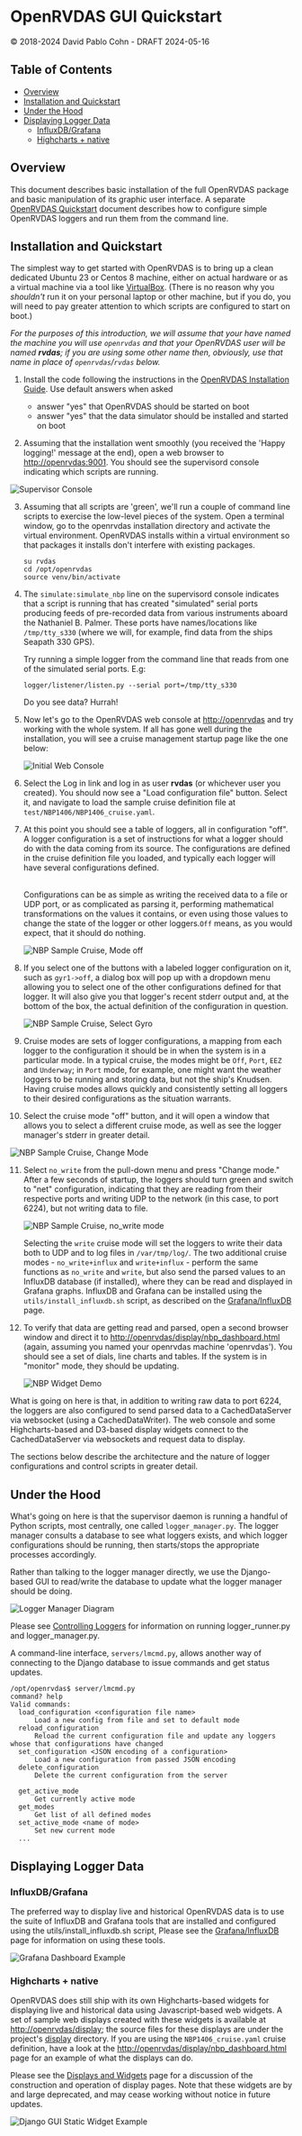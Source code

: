 # OpenRVDAS GUI Quickstart
© 2018-2024 David Pablo Cohn - DRAFT 2024-05-16

## Table of Contents

- [Overview](#overview)
- [Installation and Quickstart](#installation-and-quickstart)
- [Under the Hood](#under-the-hood)
- [Displaying Logger Data](#displaying-logger-data)
  - [InfluxDB/Grafana](#influxdb/grafana)
  - [Highcharts + native](#highcharts-+-native)

## Overview
This document describes basic installation of the full OpenRVDAS package and basic manipulation of its graphic user interface. A separate [OpenRVDAS Quickstart](quick_start.md) document describes how to configure simple OpenRVDAS loggers and run them from the command line.

## Installation and Quickstart
The simplest way to get started with OpenRVDAS is to bring up a clean dedicated Ubuntu 23 or
Centos 8 machine, either on actual hardware or as a virtual machine via a tool like [VirtualBox](https://www.virtualbox.org/).
(There is no reason why you _shouldn't_ run it on your personal laptop or other machine, but  if you do, you will need to
pay greater attention to which scripts are configured to start on boot.) 

_For the purposes of this introduction, we will assume that your have named the machine you will use `openrvdas` and that your OpenRVDAS user will be named __rvdas__; if you are using some other name then, obviously, use that name in place of `openrvdas`/`rvdas` below._

1. Install the code following the instructions in the [OpenRVDAS Installation Guide](../INSTALL.md). Use default answers when asked 
   * answer "yes" that OpenRVDAS should be started on boot
   * answer "yes" that the data simulator should be installed and started on boot


2. Assuming that the installation went smoothly (you received the 'Happy logging!' message at the end), open a web browser to [http://openrvdas:9001](http://openrvdas:9001). You should see the supervisord console indicating which scripts are running.

 ![Supervisor Console](images/supervisor.png)

3. Assuming that all scripts are 'green', we'll run a couple of command line scripts to exercise the low-level pieces of the system. Open a terminal window, go to the openrvdas installation directory and activate the virtual environment.    OpenRVDAS installs within a virtual environment so that packages it installs don't interfere with existing packages. 
    ```
    su rvdas
    cd /opt/openrvdas
    source venv/bin/activate
    ```



4. The `simulate:simulate_nbp` line on the supervisord console indicates that a script is running that has created
"simulated" serial ports producing feeds of pre-recorded data from various instruments aboard the Nathaniel B. Palmer. These
ports have names/locations like `/tmp/tty_s330` (where we will, for example, find data from the ships Seapath 330 GPS).

    Try running a simple logger from the command line that reads from one of the simulated serial ports. E.g:
    ```
    logger/listener/listen.py --serial port=/tmp/tty_s330
    ```
   Do you see data? Hurrah!


5. Now let's go to the OpenRVDAS web console at [http://openrvdas](http://openrvdas) and try working with the whole system. If all has gone well during the installation, you will see a cruise management startup page like the one below:

    ![Initial Web Console](images/nbp_initial.png)


6. Select the Log in link and log in as user __rvdas__ (or whichever user you created). You should now see a "Load configuration file" button. Select it, and navigate to load the sample cruise definition file at ``test/NBP1406/NBP1406_cruise.yaml``.<p>


7. At this point you should see a table of loggers, all in configuration "off". A logger configuration is a set of instructions for what a logger should do with the data coming from its source. The configurations are defined in the cruise definition file you loaded, and typically each logger will have several configurations defined.<br><br>

    Configurations can be as simple as writing the
 received data to a file or UDP port, or as complicated as parsing it, performing mathematical transformations on the values
 it contains, or even using those values to change the state of the logger or other loggers.`Off` means, as you would expect, that
 it should do nothing. 


    ![NBP Sample Cruise, Mode off](images/nbp_mode_off.png)


8. If you select one of the buttons with a labeled logger configuration on it, such as `gyr1->off`, a dialog box will pop up
 with a dropdown menu allowing you to select one of the other configurations defined for that logger. It will also give you
 that logger's recent stderr output and, at the bottom of the box, the actual definition of the configuration in question.

   ![NBP Sample Cruise, Select Gyro](images/sample_cruise_select_logger_config.png)


9. Cruise modes are sets of logger configurations, a mapping from each logger to the configuration it should be in when the
 system is in a particular mode. In a typical cruise, the modes might be `Off`, `Port`, `EEZ` and `Underway`; in `Port` mode,
 for example, one might want the weather loggers to be running and storing data, but not the ship's Knudsen. Having cruise modes
 allows quickly and consistently setting all loggers to their desired configurations as the situation warrants.


10. Select the cruise mode "off" button, and it will open a window that allows you to select a different cruise mode, as well as see the logger manager's stderr in greater detail.

   ![NBP Sample Cruise, Change Mode](images/nbp_change_mode.png)


11. Select `no_write` from the pull-down menu and press "Change mode." After a few seconds of startup, the loggers should turn green and switch to "net" configuration, indicating that they are reading from their
 respective ports and writing UDP to the network (in this case, to port 6224), but not writing data to file.

    ![NBP Sample Cruise, no_write mode](images/nbp_running.png)

     Selecting the `write` cruise mode will set the loggers to write their data both to UDP and to log files in 
 `/var/tmp/log/`. The two additional cruise modes - `no_write+influx` and `write+influx` - perform the same functions as `no_write` and `write`, but also send the parsed values to an InfluxDB database (if installed), where they can be
 read and displayed in Grafana graphs. InfluxDB and Grafana can be installed using the `utils/install_influxdb.sh`
script, as described on the [Grafana/InfluxDB](grafana_displays.md) page.


12. To verify that data are getting read and parsed, open a second browser window and direct it to [http://openrvdas/display/nbp_dashboard.html](http://openrvdas/display/nbp_dashboard.html) (again, assuming you named your openrvdas machine 'openrvdas'). You should see a set of dials, line charts and tables. If the system is in "monitor" mode, they should be updating.

    ![NBP Widget Demo](images/nbp_dashboard.png)
 
What is going on here is that, in addition to writing raw data to port 6224, the loggers are also configured to send
 parsed data to a CachedDataServer via websocket (using a CachedDataWriter). The web console and some Highcharts-based
 and D3-based display widgets connect to the CachedDataServer via websockets and request data to display.

The sections below describe the architecture and the nature of logger configurations and control scripts in greater detail.

## Under the Hood
What's going on here is that the supervisor daemon is running a handful of Python scripts, most centrally, one called `logger_manager.py`. The logger manager consults a database to see what loggers exists, and which logger configurations should be running, then starts/stops the appropriate processes accordingly.

Rather than talking to the logger manager directly, we use the Django-based GUI to read/write the database to update what the logger manager should be doing.

![Logger Manager Diagram](images/logger_manager_diagram.png)

Please see [Controlling Loggers](controlling_loggers.md) for information on running logger\_runner.py and logger\_manager.py.

A command-line interface, `servers/lmcmd.py`, allows another way of connecting to the Django database to issue commands and get status updates.
```buildoutcfg
/opt/openrvdas$ server/lmcmd.py
command? help
Valid commands:
  load_configuration <configuration file name>
      Load a new config from file and set to default mode
  reload_configuration
      Reload the current configuration file and update any loggers whose that configurations have changed
  set_configuration <JSON encoding of a configuration>
      Load a new configuration from passed JSON encoding
  delete_configuration
      Delete the current configuration from the server

  get_active_mode
      Get currently active mode
  get_modes
      Get list of all defined modes
  set_active_mode <name of mode>
      Set new current mode
  ...
```

## Displaying Logger Data

### InfluxDB/Grafana
The preferred way to display live and historical OpenRVDAS data is to use the suite of InfluxDB and Grafana
tools that are installed and configured using the utils/install_influxdb.sh script, Please see the
[Grafana/InfluxDB](grafana_displays.md) page for information on using these tools.

![Grafana Dashboard Example](images/grafana_dashboard.png)

### Highcharts + native
OpenRVDAS does still ship with its own Highcharts-based widgets for displaying live and historical data using Javascript-based web widgets. A set of sample web displays created with these widgets is available at [http://openrvdas/display](http://openrvdas/display); the
source files for these displays are under the project's
[display](../display) directory. If you are using the
``NBP1406_cruise.yaml`` cruise definition, have a look at the
[http://openrvdas/display/nbp_dashboard.html](http://openrvdas/display/nbp_dashboard.html)
page for an example of what the displays can do.

Please see the [Displays and Widgets](display_widgets.md) page for a discussion of the construction and operation of display pages. Note that these widgets are by and large deprecated, and may cease working without notice in future updates.

![Django GUI Static Widget Example](images/django_gui_static_widget.png)
